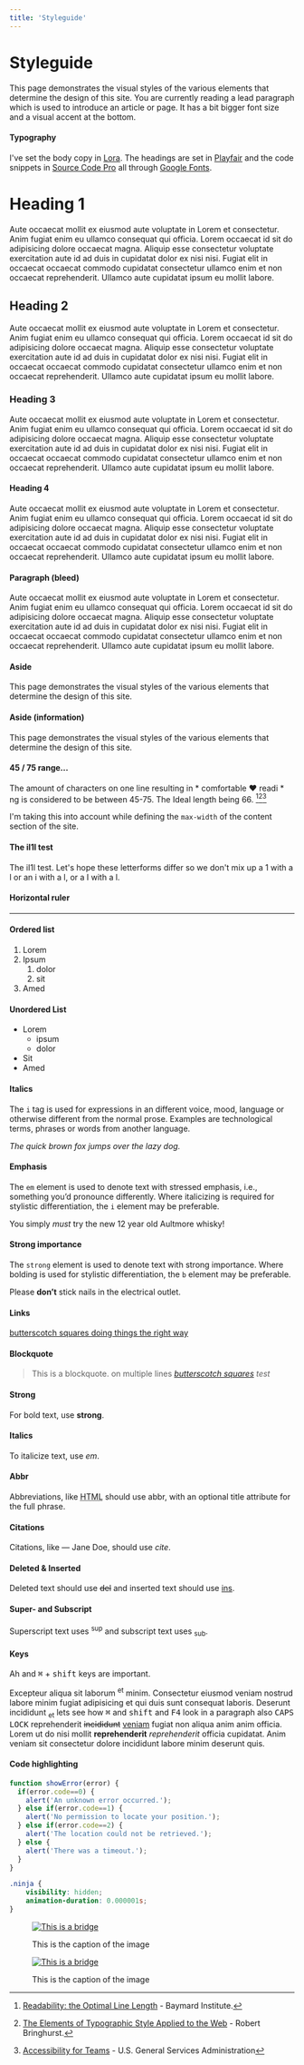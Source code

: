 ```yaml
---
title: 'Styleguide'
---
```

<div class="span2-4">

# Styleguide

<p class="lead">This page demonstrates the visual styles of the various elements that determine the design of this site.
You are currently reading a lead paragraph which is used to introduce an article or page. It has a bit bigger font size and a visual accent at the bottom.</p>

#### Typography
I've set the body copy in <a href="https://fonts.google.com/specimen/Lora">Lora</a>. The headings are set in <a href="https://fonts.google.com/specimen/Playfair">Playfair</a> and the code snippets in <a href="https://fonts.google.com/specimen/Source+Code+Pro">Source Code Pro</a> all through <a href="https://www.fonts.google.com">Google Fonts</a>. 

# Heading 1
Aute occaecat mollit ex eiusmod aute voluptate in Lorem et consectetur. Anim fugiat enim eu ullamco consequat qui officia. Lorem occaecat id sit do adipisicing dolore occaecat magna. Aliquip esse consectetur voluptate exercitation aute id ad duis in cupidatat dolor ex nisi nisi. Fugiat elit in occaecat occaecat commodo cupidatat consectetur ullamco enim et non occaecat reprehenderit. Ullamco aute cupidatat ipsum eu mollit labore.
## Heading 2
Aute occaecat mollit ex eiusmod aute voluptate in Lorem et consectetur. Anim fugiat enim eu ullamco consequat qui officia. Lorem occaecat id sit do adipisicing dolore occaecat magna. Aliquip esse consectetur voluptate exercitation aute id ad duis in cupidatat dolor ex nisi nisi. Fugiat elit in occaecat occaecat commodo cupidatat consectetur ullamco enim et non occaecat reprehenderit. Ullamco aute cupidatat ipsum eu mollit labore.
### Heading 3
Aute occaecat mollit ex eiusmod aute voluptate in Lorem et consectetur. Anim fugiat enim eu ullamco consequat qui officia. Lorem occaecat id sit do adipisicing dolore occaecat magna. Aliquip esse consectetur voluptate exercitation aute id ad duis in cupidatat dolor ex nisi nisi. Fugiat elit in occaecat occaecat commodo cupidatat consectetur ullamco enim et non occaecat reprehenderit. Ullamco aute cupidatat ipsum eu mollit labore.
#### Heading 4
Aute occaecat mollit ex eiusmod aute voluptate in Lorem et consectetur. Anim fugiat enim eu ullamco consequat qui officia. Lorem occaecat id sit do adipisicing dolore occaecat magna. Aliquip esse consectetur voluptate exercitation aute id ad duis in cupidatat dolor ex nisi nisi. Fugiat elit in occaecat occaecat commodo cupidatat consectetur ullamco enim et non occaecat reprehenderit. Ullamco aute cupidatat ipsum eu mollit labore.


</div>

<div class="bleed">

#### Paragraph (bleed)
Aute occaecat mollit ex eiusmod aute voluptate in Lorem et consectetur. Anim fugiat enim eu ullamco consequat qui officia. Lorem occaecat id sit do adipisicing dolore occaecat magna. Aliquip esse consectetur voluptate exercitation aute id ad duis in cupidatat dolor ex nisi nisi. Fugiat elit in occaecat occaecat commodo cupidatat consectetur ullamco enim et non occaecat reprehenderit. Ullamco aute cupidatat ipsum eu mollit labore.

</div>

<div class="span2-4">

#### Aside
<aside>
This page demonstrates the visual styles of the various elements that determine the design of this site.
</aside>

#### Aside (information)
<aside class="information">
This page demonstrates the visual styles of the various elements that determine the design of this site.
</aside>

#### 45 / 75 range...
The amount of characters on one line resulting in * comfortable ♥ readi * ng is considered to be between 45-75. The Ideal length being 66.
[^line-length-ref-a][^line-length-ref-b][^line-length-ref-c]
[^line-length-ref-a]: [Readability: the Optimal Line Length](http://baymard.com/blog/line-length-readability "Readability: the Optimal Line Length") - Baymard Institute.
[^line-length-ref-b]: [The Elements of Typographic Style Applied to the Web](http://webtypography.net/2.1.2 "Search for it") - Robert Bringhurst.
[^line-length-ref-c]: [Accessibility for Teams](https://accessibility.digital.gov/visual-design/typography/ "Can you easily read and comprehend textual information on the page?") - U.S. General Services Administration

I'm taking this into account while defining the <code>max-width</code> of the content section of the site.

#### The iI1l test
The iI1l test. Let's hope these letterforms differ so we don't mix up a 1 with a l or an i with a l, or a I with a l.


#### Horizontal ruler

-------------------------------

#### Ordered list

1. Lorem
2. Ipsum
    1. dolor
    2. sit
3. Amed

#### Unordered List

- Lorem
    + ipsum
    + dolor
- Sit
- Amed


#### Italics
The <code>i</code> tag is used for expressions in an different voice, mood, language or otherwise different from the normal prose. Examples are technological terms, phrases or words from another language.

<i>The quick brown fox jumps over the lazy dog.</i>

#### Emphasis
The <code>em</code> element is used to denote text with stressed emphasis, i.e., something you’d pronounce differently. Where italicizing is required for stylistic differentiation, the <code>i</code> element may be preferable. 

You simply <em>must</em> try the new 12 year old Aultmore whisky!

#### Strong importance
The <code>strong</code> element is used to denote text with strong importance. Where bolding is used for stylistic differentiation, the <code>b</code> element may be preferable.

Please <strong>don’t</strong> stick nails in the electrical outlet.


#### Links
[butterscotch squares doing things the right way](http://google.com "Search for it on google") 

#### Blockquote

> This is a blockquote.
> on multiple lines <cite>[butterscotch squares](http://google.com "Search for it on google") test</cite>

#### Strong
For bold text, use <strong>strong</strong>.

#### Italics
To italicize text, use <em>em</em>.

#### Abbr
Abbreviations, like <abbr title="HyperText Markup Language">HTML</abbr> should use <abbr>abbr</abbr>, with an optional title attribute for the full phrase.

#### Citations
Citations, like — Jane Doe, should use <cite>cite</cite>.

#### Deleted & Inserted
Deleted text should use <del>del</del> and inserted text should use <ins>ins</ins>.

#### Super- and Subscript
Superscript text uses <sup>sup</sup> and subscript text uses <sub>sub</sub>.

#### Keys
Ah and <kbd>⌘</kbd> + <kbd>shift</kbd> keys are important.

Excepteur aliqua <abbr>sit</abbr> laborum <sup>et</sup> minim. Consectetur eiusmod veniam nostrud labore minim fugiat adipisicing et qui duis sunt consequat laboris. Deserunt incididunt <sub>et</sub> lets see how <kbd>⌘</kbd> and <kbd>shift</kbd> and <kbd>F4</kbd> look in a paragraph also <kbd>CAPS LOCK</kbd> reprehenderit <del>incididunt</del> <ins>veniam</ins> fugiat non aliqua anim anim officia. Lorem ut do nisi mollit <strong>reprehenderit</strong> <em>reprehenderit</em> officia cupidatat. Anim veniam sit consectetur dolore incididunt labore minim deserunt quis.

#### Code highlighting
```js
function showError(error) {
  if(error.code==0) {
    alert('An unknown error occurred.');
  } else if(error.code==1) {
    alert('No permission to locate your position.');
  } else if(error.code==2) {
    alert('The location could not be retrieved.');
  } else {
    alert('There was a timeout.');
  }
}
```

```css
.ninja {
    visibility: hidden;
    animation-duration: 0.000001s;
}
```

<figure class="">

[![This is a bridge](../assets/brug.jpg "This is the alt text")](../assets/brug.jpg)

<figcaption>
	This is the caption of the image
</figcaption>
</figure>
</div>

<div class="bleed">
<figure>

[![This is a bridge](../assets/brug.jpg "This is the alt text")](../assets/brug.jpg)
<figcaption>
  This is the caption of the image
</figcaption>
</figure>
</div>